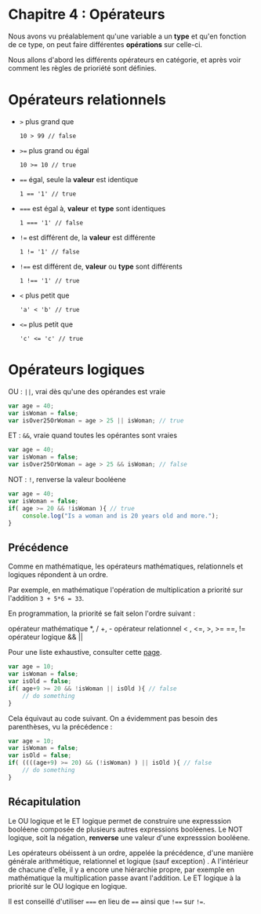 # Chapitre 4 : Opérateurs

Nous avons vu préalablement qu'une variable a un **type** et qu'en fonction de ce type, on peut faire différentes **opérations** sur celle-ci.

Nous allons d'abord les différents opérateurs en catégorie, et après voir comment les règles de prioriété sont définies.

# Opérateurs relationnels
* `>` plus grand que

	`10 > 99 // false`


* `>=` plus grand ou égal

	`10 >= 10 // true`


* `==` égal, seule la **valeur** est identique

	`1 == '1' // true`


* `===` est égal à, **valeur** et **type** sont identiques

	`1 === '1' // false`


* `!=` est différent de, la **valeur** est différente

	`1 != '1' // false`


* `!==` est différent de, **valeur** ou **type** sont différents

	`1 !== '1' // true`


* `<` plus petit que

	`'a' < 'b' // true`


* `<=` plus petit que

	`'c' <= 'c' // true`


# Opérateurs logiques
OU : `||`,  vrai dès qu'une des opérandes est vraie

```js
var age = 40;
var isWoman = false;
var isOver25OrWoman = age > 25 || isWoman; // true
```

ET : `&&`, vraie quand toutes les opérantes sont vraies

```js
var age = 40;
var isWoman = false;
var isOver25OrWoman = age > 25 && isWoman; // false
```

NOT : `!`, renverse la valeur booléene

```js
var age = 40;
var isWoman = false;
if( age >= 20 && !isWoman ){ // true
	console.log("Is a woman and is 20 years old and more.");
}
```

## Précédence
Comme en mathématique, les opérateurs mathématiques, relationnels et logiques répondent à un ordre.

Par exemple, en mathématique l'opération de multiplication a priorité sur l'addition `3 + 5*6 = 33`.

En programmation, la priorité se fait selon l'ordre suivant :

opérateur mathématique
	*, /
	+, -
opérateur relationnel
	< , <=, >, >=
	==, !=
opérateur logique
	&&
	||

Pour une liste exhaustive, consulter cette [page](https://en.wikipedia.org/wiki/Order_of_operations).


```js
var age = 10;
var isWoman = false;
var isOld = false;
if( age+9 >= 20 && !isWoman || isOld ){ // false
	// do something
}
```

Cela équivaut au code suivant. On a évidemment pas besoin des parenthèses, vu la précédence :

```js
var age = 10;
var isWoman = false;
var isOld = false;
if( ((((age+9) >= 20) && (!isWoman) ) || isOld ){ // false
	// do something
}
```

## Récapitulation
Le OU logique et le ET logique permet de construire une expresssion booléene composée de plusieurs autres expressions booléenes. Le NOT logique, soit la négation, **renverse** une valeur d'une expresssion booléene.

Les opérateurs obéissent à un ordre, appelée la précédence, d'une manière générale arithmétique, relationnel et logique (sauf exception) .
A l'intérieur de chacune d'elle, il y a encore une hiérarchie propre, par exemple en mathématique la multiplication passe avant l'addition. Le ET logique à la priorité sur le OU logique en logique.

Il est conseillé d'utiliser `===` en lieu de `==` ainsi que `!==` sur `!=`.
